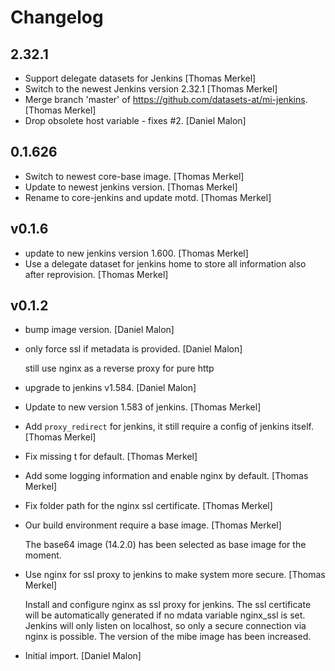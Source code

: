 # Changelog

## 2.32.1

* Support delegate datasets for Jenkins [Thomas Merkel]
* Switch to the newest Jenkins version 2.32.1 [Thomas Merkel]
* Merge branch &#x27;master&#x27; of https://github.com/datasets-at/mi-jenkins.
  [Thomas Merkel]
* Drop obsolete host variable - fixes #2. [Daniel Malon]

## 0.1.626

* Switch to newest core-base image. [Thomas Merkel]
* Update to newest jenkins version. [Thomas Merkel]
* Rename to core-jenkins and update motd. [Thomas Merkel]

## v0.1.6

* update to new jenkins version 1.600. [Thomas Merkel]
* Use a delegate dataset for jenkins home to store all information also after reprovision. [Thomas Merkel]

## v0.1.2

* bump image version. [Daniel Malon]
* only force ssl if metadata is provided. [Daniel Malon]

    still use nginx as a reverse proxy for pure http

* upgrade to jenkins v1.584. [Daniel Malon]
* Update to new version 1.583 of jenkins. [Thomas Merkel]
* Add `proxy_redirect` for jenkins, it still require a config of jenkins itself. [Thomas Merkel]
* Fix missing t for default. [Thomas Merkel]
* Add some logging information and enable nginx by default. [Thomas Merkel]
* Fix folder path for the nginx ssl certificate. [Thomas Merkel]
* Our build environment require a base image. [Thomas Merkel]

    The base64 image (14.2.0) has been selected as base image for the
    moment.

* Use nginx for ssl proxy to jenkins to make system more secure. [Thomas Merkel]

    Install and configure nginx as ssl proxy for jenkins. The ssl
    certificate will be automatically generated if no mdata variable
    nginx_ssl is set. Jenkins will only listen on localhost, so only a
    secure connection via nginx is possible. The version of the mibe image
    has been increased.

* Initial import. [Daniel Malon]

